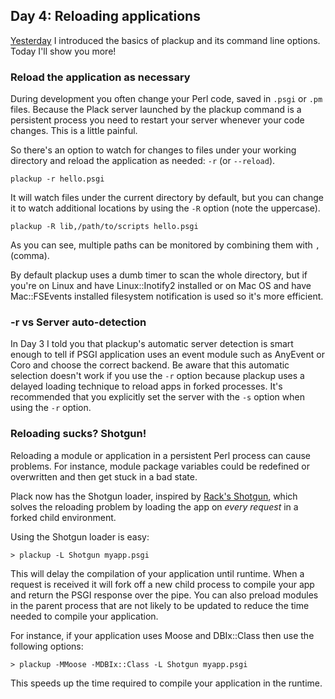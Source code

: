 ## Day 4: Reloading applications

[Yesterday](http://advent.plackperl.org/2009/12/day-3-using-plackup.html) I introduced the basics of plackup and its command line options. Today I'll show you more!

### Reload the application as necessary

During development you often change your Perl code, saved in `.psgi` or `.pm` files. Because the Plack server launched by the plackup command is a persistent process you need to restart your server whenever your code changes. This is a little painful.

So there's an option to watch for changes to files under your working directory and reload the application as needed: `-r` (or `--reload`).

    plackup -r hello.psgi

It will watch files under the current directory by default, but you can change it to watch additional locations by using the `-R` option (note the uppercase).

    plackup -R lib,/path/to/scripts hello.psgi

As you can see, multiple paths can be monitored by combining them with `,` (comma).

By default plackup uses a dumb timer to scan the whole directory, but if you're on Linux and have Linux::Inotify2 installed or on Mac OS and have Mac::FSEvents installed filesystem notification is used so it's more efficient.

### -r vs Server auto-detection

In Day 3 I told you that plackup's automatic server detection is smart enough to tell if PSGI application uses an event module such as AnyEvent or Coro and choose the correct backend. Be aware that this automatic selection doesn't work if you use the `-r` option because plackup uses a delayed loading technique to reload apps in forked processes. It's recommended that you explicitly set the server with the `-s` option when using the `-r` option.

### Reloading sucks? Shotgun!

Reloading a module or application in a persistent Perl process can cause problems. For instance, module package variables could be redefined or overwritten and then get stuck in a bad state.

Plack now has the Shotgun loader, inspired by [Rack's Shotgun](http://github.com/rtomayko/shotgun), which solves the reloading problem by loading the app on *every request* in a forked child environment.

Using the Shotgun loader is easy:

    > plackup -L Shotgun myapp.psgi

This will delay the compilation of your application until runtime. When a request is received it will fork off a new child process to compile your app and return the PSGI response over the pipe. You can also preload modules in the parent process that are not likely to be updated to reduce the time needed to compile your application.

For instance, if your application uses Moose and DBIx::Class then use the following options:

    > plackup -MMoose -MDBIx::Class -L Shotgun myapp.psgi

This speeds up the time required to compile your application in the runtime.
